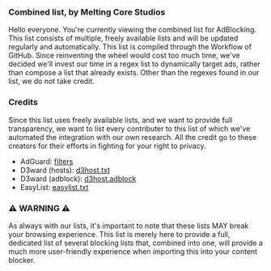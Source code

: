 ### Combined list, by Melting Core Studios
Hello everyone. You're currently viewing the combined list for AdBlocking. This list consists of multiple, freely available lists and will be updated regularly and automatically. This list is compiled through the Workflow of GitHub. Since reinventing the wheel would cost too much time, we've decided we'll invest our time in a regex list to dynamically target ads, rather than compose a list that already exists. Other than the regexes found in our list, we do not take credit. 

### Credits
Since this list uses freely available lists, and we want to provide full transparency, we want to list every contributer to this list of which we've automated the integration with our own research. All the credit go to these creators for their efforts in fighting for your right to privacy.

- AdGuard: [filters](https://filters.adtidy.org/android/filters)
- D3ward (hosts): [d3host.txt](https://raw.githubusercontent.com/d3ward/toolz/master/src/d3host.txt)
- D3ward (adblock): [d3host.adblock](https://raw.githubusercontent.com/d3ward/toolz/master/src/d3host.adblock)
- EasyList: [easylist.txt](https://easylist-downloads.adblockplus.org/easylist.txt)

### ⚠️ WARNING ⚠️
As always with our lists, it's important to note that these lists MAY break your browsing experience. This list is merely here to provide a full, dedicated list of several blocking lists that, combined into one, will provide a much more user-friendly experience when importing this into your content blocker. 
